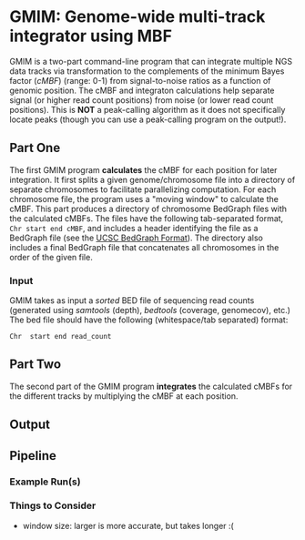 # GMIM: Genome-wide multi-track integrator using MBF

GMIM is a two-part command-line program that can integrate multiple NGS data tracks via transformation to the complements of the minimum Bayes factor (*cMBF*) (range: 0-1) from signal-to-noise ratios as a function of genomic position. 
The cMBF and integraton calculations help separate signal (or higher read count positions) from noise (or lower read count positions). 
This is **NOT** a peak-calling algorithm as it does not specifically locate peaks (though you can use a peak-calling program on the output!). 

## Part One

The first GMIM program **calculates** the cMBF for each position for later integration. It first splits a given genome/chromosome file into a directory of separate chromosomes to facilitate parallelizing computation. For each chromosome file, the program uses a "moving window" to calculate the cMBF. 
This part produces a directory of chromosome BedGraph files with the calculated cMBFs. The files have the following tab-separated format, `Chr start end cMBF`, and includes a header identifying the file as a BedGraph file (see the [UCSC BedGraph Format](https://genome.ucsc.edu/goldenpath/help/bedgraph.html)).
The directory also includes a final BedGraph file that concatenates all chromosomes in the order of the given file. 

### Input
GMIM takes as input a *sorted* BED file of sequencing read counts (generated using *samtools* (depth), *bedtools* (coverage, genomecov), etc.)
The bed file should have the following (whitespace/tab separated) format:

`Chr  start end read_count`



## Part Two

The second part of the GMIM program **integrates** the calculated cMBFs for the different tracks by multiplying the cMBF at each position. 



## Output

## Pipeline

### Example Run(s)

### Things to Consider
- window size: larger is more accurate, but takes longer :( 
